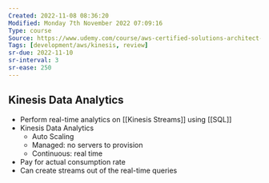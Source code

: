 ```yaml
---
Created: 2022-11-08 08:36:20
Modified: Monday 7th November 2022 07:09:16
Type: course
Source: https://www.udemy.com/course/aws-certified-solutions-architect-associate-saa-c01/?xref=E0Aed11STH4LPUQvCz0GJFABTmM=
Tags: [development/aws/kinesis, review]
sr-due: 2022-11-10
sr-interval: 3
sr-ease: 250
---
```


## Kinesis Data Analytics

- Perform real-time analytics on [[Kinesis Streams]] using [[SQL]]
- Kinesis Data Analytics
    - Auto Scaling
    - Managed: no servers to provision
    - Continuous: real time
- Pay for actual consumption rate
- Can create streams out of the real-time queries